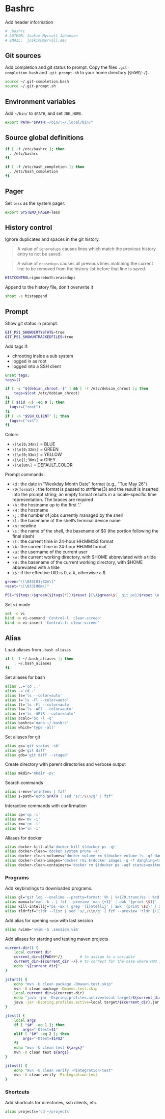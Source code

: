 # Bashrc
Add header information
```bash tangle:~/.bashrc
# .bashrc
# AUTHOR: Joakim Myrvoll Johansen
# EMAIL:  joakim@myrvoll.dev
```

## Git sources
Add completion and git status to prompt. Copy the files `.git-completion.bash`
and `.git-prompt.sh` to your home directory (`$HOME`/`~/`).

```bash tangle:~/.bashrc
source ~/.git-completion.bash
source ~/.git-prompt.sh
```

## Environment variables
Add `~/bin/` to `$PATH`, and set `JDK_HOME`.

```bash tangle:~/.bashrc
export PATH="$PATH:~/bin/:~/.local/bin/"
```

## Source global definitions
```bash tangle:~/.bashrc
if [ -f /etc/bashrc ]; then
  . /etc/bashrc
fi

if [ -f /etc/bash_completion ]; then
  . /etc/bash_completion
fi
```

## Pager
Set `less` as the system pager.

```bash tangle:~/.bashrc
export SYSTEMD_PAGER=less
```

## History control
Ignore duplicates and spaces in the git history.

> A value of `ignoredups` causes lines which match the previous history entry 
> to not be saved.

> A value of `erasedups` causes all previous lines matching the current line 
> to be removed from the history list before that line is saved.

```bash tangle:~/.bashrc
HISTCONTROL=ignoreboth:erasedups
```

Append to the history file, don't overwrite it
```bash tangle:~/.bashrc
shopt -s histappend
```

## Prompt

Show git status in prompt.

```bash tangle:~/.bashrc
GIT_PS1_SHOWDIRTYSTATE=true
GIT_PS1_SHOWUNTRACKEDFILES=true
```

Add tags if:
* chrooting inside a sub system
* logged in as root
* logged into a SSH client

```bash tangle:~/.bashrc
unset tags;
tags=()

if [ -z "${debian_chroot:-}" ] && [ -r /etc/debian_chroot ]; then
    tags=$(cat /etc/debian_chroot)
fi
if [ $(id -u) -eq 0 ]; then
  tags+=("root")
fi
if [ -n "$SSH_CLIENT" ]; then
  tags+=("ssh")
fi
```

Colors:
* `\[\e[0;34m\]` = BLUE
* `\[\e[0;32m\]` = GREEN
* `\[\e[0;33m\]` = YELLOW
* `\[\e[1;30m\]` = GREY
* `\[\e[0m\]`    = DEFAULT_COLOR

Prompt commands:
* `\d` : the date in "Weekday Month Date" format (e.g., "Tue May 26")
* `\D{format}` : the format is passed to strftime(3) and the result is inserted into the prompt string; an empty format results in a locale-specific time representation. The braces are required
* `\h` : the hostname up to the first '.'
* `\H` : the hostname
* `\j` : the number of jobs currently managed by the shell
* `\l` : the basename of the shell’s terminal device name
* `\n` : newline
* `\s` : the name of the shell, the basename of $0 (the portion following the final slash)
* `\t` : the current time in 24-hour HH:MM:SS format
* `\A` : the current time in 24-hour HH:MM format
* `\u` : the username of the current user
* `\w` : the current working directory, with $HOME abbreviated with a tilde
* `\W` : the basename of the current working directory, with $HOME abbreviated with a tilde
* `\$` : if the effective UID is 0, a #, otherwise a $

```bash tangle:~/.bashrc
green="\[\033[01;32m\]"
reset="\[\033[00m\]"

PS1="${tags:+$green(${tags[*]})$reset }[\A$green\$(__git_ps1)$reset \u:\W]\$ "
```

Set `vi` mode
```bash tangle:~/.bashrc
set -o vi
bind -m vi-command 'Control-l: clear-screen'
bind -m vi-insert 'Control-l: clear-screen'
```

## Alias

Load aliases from `.bash_aliases`
```bash tangle:~/.bashrc
if [ -f ~/.bash_aliases ]; then
    . ~/.bash_aliases
fi
```

Set aliases for bash
```bash tangle:~/.bash_aliases
alias ..='cd ..'
alias -='cd -'
alias ls='ls --color=auto'
alias l='ls -Fl --color=auto'
alias ll='ls -Fl --color=auto'
alias la='ls -AFl --color=auto'
alias lr='ls -AFlR --color=auto'
alias bcalc='bc -l -q'
alias bashrc='nano ~/.bashrc'
alias which='type -all'
```

Set aliases for git
```bash tangle:~/.bash_aliases
alias gs='git status -sb'
alias gd='git diff'
alias gds='git diff --staged'
```

Create directory with parent directories and verbose output
```bash tangle:~/.bash_aliases
alias mkdir='mkdir -pv'
```

Search commands
```bash tangle:~/.bash_aliases
alias s-env='printenv | fzf'
alias s-path="echo $PATH | sed 's/:/\\n/g' | fzf"
```

Interactive commands with confirmation
```bash tangle:~/.bash_aliases
alias cp='cp -i'
alias mv='mv -i'
alias rm='rm -i'
alias ln='ln -i'
```

Aliases for docker

```bash tangle:~/.bash_aliases
alias docker-kill-all='docker kill $(docker ps -q)'
alias docker-clean='docker system prune -a'
alias docker-clean-volumes='docker volume rm $(docker volume ls -qf dangling=true)'
alias docker-clean-images='docker rmi $(docker images -q -f dangling=true)'
alias docker-clean-containers='docker rm $(docker ps -aqf status=exited)'
```

### Programs
Add keybindings to downloaded programs.

```bash tangle:~/.bash_aliases
alias gl="git log --oneline --pretty=format:'%h | %<(70,trunc)%s | %cd | %an' --date=format:'%d.%m.%y %H:%M' | fzf --multi --preview 'git show {+1}' | awk '{print \$1}' | xargs git show"
alias manual="man -k . | fzf --preview 'man {+1}' | awk '{print \$1}' | xargs man"
alias kill-intellij="ps -ux | grep '[i]ntellij' | awk '{print \$2}' | xargs --verbose -r kill -9"
alias tldrfzf="tldr --list | sed 's/,/\\n/g' | fzf --preview 'tldr {+1}' | xargs tldr -t ocean"
```

Add alias for opening `nvim` with last session
```bash tangle:~/.bash_aliases
alias nvimm='nvim -S .session.vim'
```

Add aliases for starting and testing maven projects
```bash tangle:~/.bash_aliases
current-dir() {
    local current_dir
    current_dir=${PWD##*/}        # to assign to a variable
    current_dir=${current_dir:-/} # to correct for the case where PWD is / (root)
    echo "${current_dir}"
}

jstart() {
    echo "mvn -U clean package -Dmaven.test.skip"
    mvn -U clean package -Dmaven.test.skip
    local current_dir=$(current-dir)
    echo "java -jar -Dspring.profiles.active=local target/${current_dir}.jar"
    java -jar -Dspring.profiles.active=local target/${current_dir}.jar
}

jtest() {
    local args
    if [ "$#" -eq 1 ]; then
        args="-Dtest=$1"
    elif [ "$#" -eq 2 ]; then
        args="-Dtest=$1#$2"
    fi
    echo "mvn -U clean test ${args}"
    mvn -U clean test ${args}
}

jitest() {
    echo "mvn -U clean verify -Pintegration-test"
    mvn -U clean verify -Pintegration-test
}
```

### Shortcuts
Add shortcuts for directories, ssh clients, etc.

```bash tangle:~/.bash_aliases
alias projects='cd ~/projects'
```

